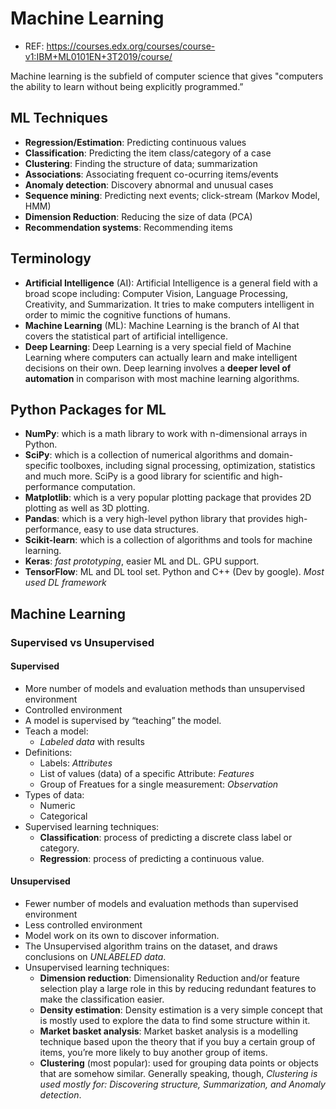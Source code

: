 # Machine Learning

- REF: https://courses.edx.org/courses/course-v1:IBM+ML0101EN+3T2019/course/

Machine learning is the subfield of computer science that gives "computers the ability to learn without being explicitly programmed.”

## ML Techniques
- **Regression/Estimation**: Predicting continuous values
- **Classification**: Predicting the item class/category of a case
- **Clustering**: Finding the structure of data; summarization
- **Associations**: Associating frequent co-ocurring items/events
- **Anomaly detection**: Discovery abnormal and unusual cases
- **Sequence mining**: Predicting next events; click-stream (Markov Model, HMM)
- **Dimension Reduction**: Reducing the size of data (PCA)
- **Recommendation systems**: Recommending items

## Terminology
- **Artificial Intelligence** (AI): Artificial Intelligence is a general field with a broad scope including: Computer Vision, Language Processing, Creativity, and Summarization. It tries to make computers intelligent in order to mimic the cognitive functions of humans.
- **Machine Learning** (ML): Machine Learning is the branch of AI that covers the statistical part of artificial intelligence.
- **Deep Learning**: Deep Learning is a very special field of Machine Learning where computers can actually learn and make intelligent decisions on their own. Deep learning involves a **deeper level of automation** in comparison with most machine learning algorithms.

## Python Packages for ML

- **NumPy**: which is a math library to work with n-dimensional arrays in Python.
- **SciPy**: which is a collection of numerical algorithms and domain-specific toolboxes, including signal processing, optimization, statistics and much more. SciPy is a good library for scientific and high-performance computation.
- **Matplotlib**: which is a very popular plotting package that provides 2D plotting as well as 3D plotting.
- **Pandas**: which is a very high-level python library that provides high-performance, easy to use data structures.
- **Scikit-learn**: which is a collection of algorithms and tools for machine learning.
- **Keras**: *fast prototyping*, easier ML and DL. GPU support.
- **TensorFlow**: ML and DL tool set. Python and C++ (Dev by google). *Most used DL framework*

## Machine Learning

### Supervised vs Unsupervised

#### Supervised
- More number of models and evaluation methods than unsupervised environment
- Controlled environment
- A model is supervised by “teaching” the model.
- Teach a model:
  - *Labeled data* with results
- Definitions:
  - Labels: *Attributes*
  - List of values (data) of a specific Attribute: *Features*
  - Group of Freatues for a single measurement: *Observation*
- Types of data:
  - Numeric
  - Categorical
- Supervised learning techniques:
  - **Classification**: process of predicting a discrete class label or category.
  - **Regression**: process of predicting a continuous value.

#### Unsupervised
- Fewer number of models and evaluation methods than supervised environment
- Less controlled environment
- Model work on its own to discover information.
- The Unsupervised algorithm trains on the dataset, and draws conclusions on *UNLABELED data*.
- Unsupervised learning techniques:
  - **Dimension reduction**: Dimensionality Reduction and/or feature selection play a large role in this by reducing redundant features to make the classification easier.
  - **Density estimation**: Density estimation is a very simple concept that is mostly used to explore the data to find some structure within it.
  - **Market basket analysis**: Market basket analysis is a modelling technique based upon the theory that if you buy a certain group of items, you’re more likely to buy another group of items.
  - **Clustering** (most popular): used for grouping data points or objects that are somehow similar. Generally speaking, though, *Clustering is used mostly for: Discovering structure, Summarization, and Anomaly detection*.
